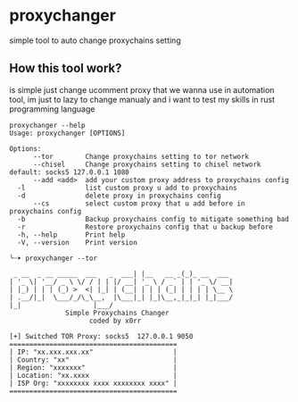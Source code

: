 # proxychanger
simple tool to auto change proxychains setting

## How this tool work?
is simple just change ucomment proxy that we wanna use in automation tool, im just to lazy to change manualy and i want to test my skills in rust programming language
```
proxychanger --help 
Usage: proxychanger [OPTIONS]

Options:
      --tor        Change proxychains setting to tor network
      --chisel     Change proxychains setting to chisel network default: socks5 127.0.0.1 1080
      --add <add>  add your custom proxy address to proxychains config
  -l               list custom proxy u add to proxychains
  -d               delete proxy in proxychains config
      --cs         select custom proxy that u add before in proxychains config
  -b               Backup proxychains config to mitigate something bad
  -r               Restore proxychains config that u backup before
  -h, --help       Print help
  -V, --version    Print version
```

```
╰┈➤ proxychanger --tor

 _ __  _ __ _____  ___   _  ___| |__   __ _(_)_ __  ___   
| '_ \| '__/ _ \ \/ / | | |/ __| '_ \ / _` | | '_ \/ __|  
| |_) | | | (_) >  <| |_| | (__| | | | (_| | | | | \__ \  
| .__/|_|  \___/_/\_\__,  |\___|_| |_|\__,_|_|_| |_|___/  
|_|                  |___/                                
              Simple Proxychains Changer
                    coded by x0rr
    
[+] Switched TOR Proxy: socks5 	127.0.0.1 9050
==========================================
| IP: "xx.xxx.xxx.xx"                    |
| Country: "xx"                          |
| Region: "xxxxxxx"                      |
| Location: "xx.xxxx                     |
| ISP Org: "xxxxxxxx xxxx xxxxxxxx xxxx" |
==========================================
```
